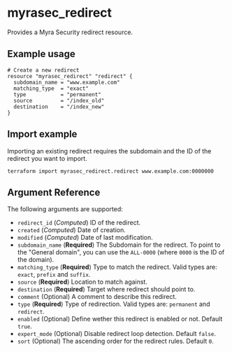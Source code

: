 # myrasec_redirect

Provides a Myra Security redirect resource.

## Example usage

```hcl
# Create a new redirect
resource "myrasec_redirect" "redirect" {
  subdomain_name = "www.example.com"
  matching_type  = "exact"
  type           = "permanent"
  source         = "/index_old"
  destination    = "/index_new"
}
```

## Import example
Importing an existing redirect requires the subdomain and the ID of the redirect you want to import.
```hcl
terraform import myrasec_redirect.redirect www.example.com:0000000
```

## Argument Reference

The following arguments are supported:

* `redirect_id` (*Computed*) ID of the redirect.
* `created` (*Computed*) Date of creation.
* `modified` (*Computed*) Date of last modification.
* `subdomain_name` (**Required**) The Subdomain for the redirect. To point to the "General domain", you can use the `ALL-0000` (where `0000` is the ID of the domain).
* `matching_type` (**Required**) Type to match the redirect. Valid types are: `exact`, `prefix` and `suffix`.
* `source` (**Required**) Location to match against.
* `destination` (**Required**) Target where redirect should point to.
* `comment` (Optional) A comment to describe this redirect.
* `type` (**Required**) Type of redirection. Valid types are: `permanent` and `redirect`.
* `enabled` (Optional) Define wether this redirect is enabled or not. Default `true`.
* `expert_mode` (Optional) Disable redirect loop detection. Default `false`.
* `sort` (Optional) The ascending order for the redirect rules. Default `0`.